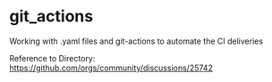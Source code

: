 # git_actions
Working with .yaml files and git-actions to automate the CI deliveries 

Reference to Directory:
https://github.com/orgs/community/discussions/25742
